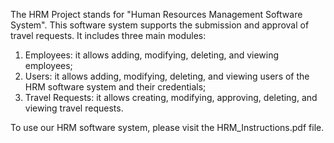 The HRM Project stands for "Human Resources Management Software System".
This software system supports the submission and approval of travel requests. 
It includes three main modules: 
1) Employees: it allows adding, modifying, deleting, and viewing employees; 
2) Users: it allows adding, modifying, deleting, and viewing users of the HRM software system and their credentials; 
3) Travel Requests: it allows creating, modifying, approving, deleting, and viewing travel requests. 

To use our HRM software system, please visit the HRM_Instructions.pdf file.
